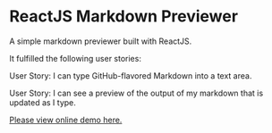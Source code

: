 # ReactJS Markdown Previewer

A simple markdown previewer built with ReactJS.

It fulfilled the following user stories:

User Story: I can type GitHub-flavored Markdown into a text area.

User Story: I can see a preview of the output of my markdown that is updated as I type.

[Please view online demo here.](https://codepen.io/StefanieWang/pen/xdMraO)
